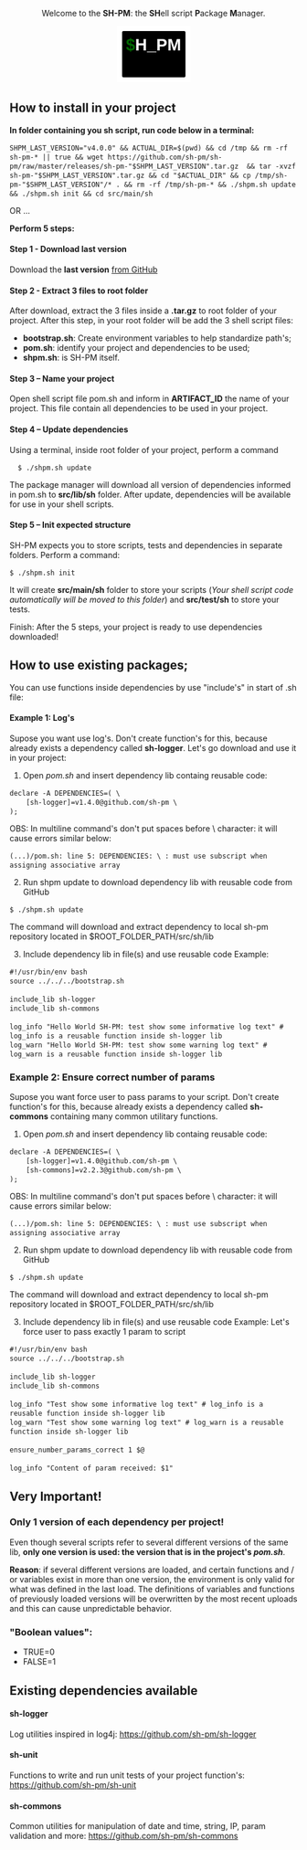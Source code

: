 <p align="center">
Welcome to the <b>SH-PM</b>: the <b>SH</b>ell script <b>P</b>ackage <b>M</b>anager.
</p>

<p align="center">
  <img src="https://raw.githubusercontent.com/sh-pm/sh-pm/master/doc/img/shpm-logo.png" />
</p>

## How to install in your project

**In folder containing you sh script, run code below in a terminal:**

```
SHPM_LAST_VERSION="v4.0.0" && ACTUAL_DIR=$(pwd) && cd /tmp && rm -rf sh-pm-* || true && wget https://github.com/sh-pm/sh-pm/raw/master/releases/sh-pm-"$SHPM_LAST_VERSION".tar.gz  && tar -xvzf sh-pm-"$SHPM_LAST_VERSION".tar.gz && cd "$ACTUAL_DIR" && cp /tmp/sh-pm-"$SHPM_LAST_VERSION"/* . && rm -rf /tmp/sh-pm-* && ./shpm.sh update && ./shpm.sh init && cd src/main/sh
```

OR ...


**Perform 5 steps:** 

#### Step 1 -  Download last version

Download the <b>last version</b> <a href="https://github.com/sh-pm/sh-pm/tree/master/releases" target="_blank">from GitHub</a>

#### Step 2 -  Extract 3 files to root folder

After download, extract the 3 files inside a **.tar.gz** to root folder of your project.
After this step, in your root folder will be add the 3 shell script files: 
 - **bootstrap.sh**: Create environment variables to help standardize path's;
 - **pom.sh**: identify your project and dependencies to be used;
 - **shpm.sh**: is SH-PM itself.

#### Step 3 – Name your project

Open shell script file pom.sh and inform in **ARTIFACT_ID** the name of your project. 
This file contain all dependencies to be used in your project.

#### Step 4 – Update dependencies

Using a terminal, inside root folder of your project, perform a command 
```
  $ ./shpm.sh update
```
The package manager will download all version of dependencies informed in pom.sh to **src/lib/sh** folder. 
After update, dependencies will be available for use in your shell scripts.

#### Step 5 – Init expected structure

SH-PM expects you to store scripts, tests and dependencies in separate folders. Perform a command:
```
$ ./shpm.sh init
```
It will create **src/main/sh** folder to store your scripts (_Your shell script code automatically will be moved to this folder_) and **src/test/sh** to store your tests. 

Finish: After the 5 steps, your project is ready to use dependencies downloaded!

## How to use existing packages;

You can use functions inside dependencies by use "include's" in start of .sh file:
#### Example 1: Log's 
Supose you want use log's. 
Don't create function's for this, because already exists a dependency called **sh-logger**.
Let's go download and use it in your project:

1) Open *pom.sh* and insert dependency lib containg reusable code: 
```
declare -A DEPENDENCIES=( \
	[sh-logger]=v1.4.0@github.com/sh-pm \
);
```
OBS: In multiline command's don't put spaces before \ character: it will cause errors similar below:
```
(...)/pom.sh: line 5: DEPENDENCIES: \ : must use subscript when assigning associative array
```

2) Run shpm update to download dependency lib with reusable code from GitHub
```
$ ./shpm.sh update
```
The command will download and extract dependency to local sh-pm repository located in $ROOT_FOLDER_PATH/src/sh/lib

3) Include dependency lib in file(s) and use reusable code
Example:
```
#!/usr/bin/env bash
source ../../../bootstrap.sh

include_lib sh-logger
include_lib sh-commons

log_info "Hello World SH-PM: test show some informative log text" # log_info is a reusable function inside sh-logger lib
log_warn "Hello World SH-PM: test show some warning log text" # log_warn is a reusable function inside sh-logger lib

```

### Example 2: Ensure correct number of params
Supose you want force user to pass params to your script.
Don't create function's for this, because already exists a dependency called **sh-commons** containing many common utilitary functions.

1) Open *pom.sh* and insert dependency lib containg reusable code: 
```
declare -A DEPENDENCIES=( \
	[sh-logger]=v1.4.0@github.com/sh-pm \
	[sh-commons]=v2.2.3@github.com/sh-pm \
);
```
OBS: In multiline command's don't put spaces before \ character: it will cause errors similar below:
```
(...)/pom.sh: line 5: DEPENDENCIES: \ : must use subscript when assigning associative array
```

2) Run shpm update to download dependency lib with reusable code from GitHub
```
$ ./shpm.sh update
```
The command will download and extract dependency to local sh-pm repository located in $ROOT_FOLDER_PATH/src/sh/lib

3) Include dependency lib in file(s) and use reusable code
Example: Let's force user to pass exactly 1 param to script
```
#!/usr/bin/env bash
source ../../../bootstrap.sh

include_lib sh-logger
include_lib sh-commons

log_info "Test show some informative log text" # log_info is a reusable function inside sh-logger lib
log_warn "Test show some warning log text" # log_warn is a reusable function inside sh-logger lib

ensure_number_params_correct 1 $@

log_info "Content of param received: $1"

```


## Very Important!
### Only 1 version of each dependency per project! 
Even though several scripts refer to several different versions of the same lib, **only one version is used: the version that is in the project's _pom.sh_**.

**Reason**: if several different versions are loaded, and certain functions and / or variables exist in more than one version, the environment is only valid for what was defined in the last load. The definitions of variables and functions of previously loaded versions will be overwritten by the most recent uploads and this can cause unpredictable behavior.

### "Boolean values":
  * TRUE=0
  * FALSE=1

## Existing dependencies available

#### sh-logger
Log utilities inspired in log4j: <a href="https://github.com/sh-pm/sh-logger" target="_blank">https://github.com/sh-pm/sh-logger</a>

#### sh-unit
Functions to write and run unit tests of your project function's: <a href="https://github.com/sh-pm/sh-unit" target="_blank">https://github.com/sh-pm/sh-unit</a>

#### sh-commons
Common utilities for manipulation of date and time, string, IP, param validation and more: <a href="https://github.com/sh-pm/sh-commons" target="_blank">https://github.com/sh-pm/sh-commons</a>


